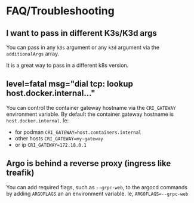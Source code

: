 # FAQ/Troubleshooting

## I want to pass in different K3s/K3d args
You can pass in any `k3s` argument or any `k3d` argument via the `additionalArgs` array.

It is a great way to pass in a different k8s version.

## level=fatal msg="dial tcp: lookup host.docker.internal..."
You can control the container gateway hostname via the `CRI_GATEWAY` environment variable. By default the container gateway hostname is `host.docker.internal`. Ie:
- for podman `CRI_GATEWAY=host.containers.internal`
- other hosts `CRI_GATEWAY=my-gateway`
- or ip `CRI_GATEWAY=172.18.0.1`

## Argo is behind a reverse proxy (ingress like treafik)
You can add required flags, such as `--grpc-web`, to the argocd commands by adding `ARGOFLAGS` an an environment variable.
Ie, `ARGOFLAGS=--grpc-web`